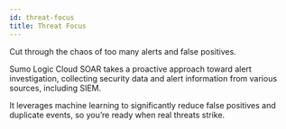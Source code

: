 ```yaml
---
id: threat-focus
title: Threat Focus
---
```


<head>
  <meta name="robots" content="noindex" />
</head>

Cut through the chaos of too many alerts and false positives.

Sumo Logic Cloud SOAR takes a proactive approach toward alert investigation, collecting security data and alert information from various sources, including SIEM.

It leverages machine learning to significantly reduce false positives and duplicate events, so you’re ready when real threats strike.
